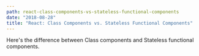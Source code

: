 ```yaml
---
path: react-class-components-vs-stateless-functional-components
date: "2018-08-28"
title: "React: Class Components vs. Stateless Functional Components"
---
```


Here's the difference between Class components and Stateless functional components.
